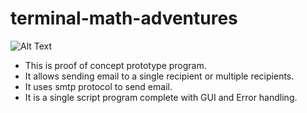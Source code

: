 # terminal-math-adventures

![Alt Text](https://github.com/Skyler-Guha/skyler-guha.github.io/blob/main/assets/images/email-sending-automation-program-demo.gif)

- This is proof of concept prototype program.
- It allows sending email to a single recipient or multiple recipients.
- It uses smtp protocol to send email.
- It is a single script program complete with GUI and Error handling.
